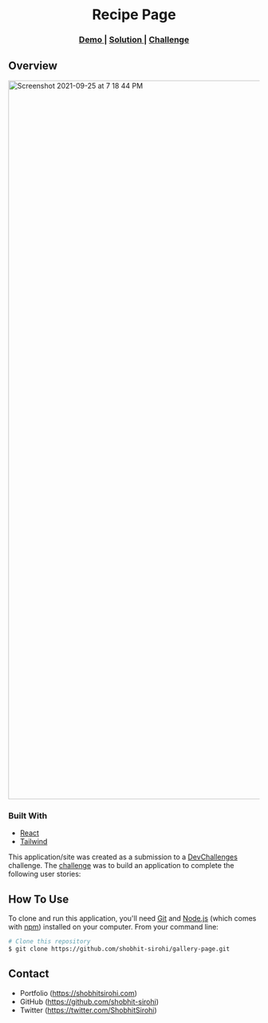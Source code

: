 <h1 align="center">Recipe Page</h1>

<div align="center">
  <h3>
    <a href="https://wizardly-hamilton-3f8cb8.netlify.app/">
      Demo
    </a>
    <span> | </span>
    <a href="https://devchallenges.io/solutions/SiWGJ9xIMzek3Tm68HxR">
      Solution
    </a>
    <span> | </span>
    <a href="https://devchallenges.io/challenges/gcbWLxG6wdennelX7b8I">
      Challenge
    </a>
  </h3>
</div>

## Overview

<img width="1440" alt="Screenshot 2021-09-25 at 7 18 44 PM" src="./src/images/gif.gif">

### Built With

- [React](https://reactjs.org/)
- [Tailwind](https://tailwindcss.com/)

This application/site was created as a submission to a [DevChallenges](https://devchallenges.io/challenges) challenge. The [challenge](https://devchallenges.io/challenges/gcbWLxG6wdennelX7b8I) was to build an application to complete the following user stories:

## How To Use

To clone and run this application, you'll need [Git](https://git-scm.com) and [Node.js](https://nodejs.org/en/download/) (which comes with [npm](http://npmjs.com)) installed on your computer. From your command line:

```bash
# Clone this repository
$ git clone https://github.com/shobhit-sirohi/gallery-page.git

```

## Contact

- Portfolio (https://shobhitsirohi.com)
- GitHub (https://github.com/shobhit-sirohi)
- Twitter (https://twitter.com/ShobhitSirohi)
